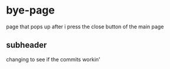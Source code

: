 # bye-page
page that pops up after i press the close button of the main page
## subheader
changing to see if the commits workin'